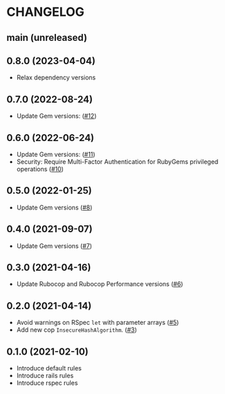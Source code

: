 # CHANGELOG
## main (unreleased)

## 0.8.0 (2023-04-04)
* Relax dependency versions

## 0.7.0 (2022-08-24)
* Update Gem versions: ([#12](https://github.com/cobalthq/cobalt-rubocop/pull/12))

## 0.6.0 (2022-06-24)
* Update Gem versions: ([#11](https://github.com/cobalthq/cobalt-rubocop/pull/11))
* Security: Require Multi-Factor Authentication for RubyGems privileged operations ([#10](https://github.com/cobalthq/cobalt-rubocop/pull/10))

## 0.5.0 (2022-01-25)
* Update Gem versions ([#8](https://github.com/cobalthq/cobalt-rubocop/pull/8))

## 0.4.0 (2021-09-07)
* Update Gem versions ([#7](https://github.com/cobalthq/cobalt-rubocop/pull/7))

## 0.3.0 (2021-04-16)
* Update Rubocop and Rubocop Performance versions ([#6](https://github.com/cobalthq/cobalt-rubocop/pull/6))

## 0.2.0 (2021-04-14)
* Avoid warnings on RSpec `let` with parameter arrays ([#5](https://github.com/cobalthq/cobalt-rubocop/pull/5))
* Add new cop `InsecureHashAlgorithm`. ([#3](https://github.com/cobalthq/cobalt-rubocop/pull/3))

## 0.1.0 (2021-02-10)
* Introduce default rules
* Introduce rails rules
* Introduce rspec rules

